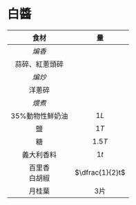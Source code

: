 <style>
article.markdown-section table {
    width: 100%;
}

article.markdown-section table hr {
    margin: revert;
    border: 1px dashed #ccc;
}
</style>

# 白醬

|        食材        |       量        |
| :----------------: | :-------------: |
|       *煸香*       |                 |
|   蒜碎、紅蔥頭碎   |                 |
|       *煸炒*       |                 |
|       洋蔥碎       |                 |
|       *煨煮*       |                 |
|  35%動物性鮮奶油   |      $1L$       |
|         鹽         |      $1T$       |
|         糖         |     $1.5T$      |
|     義大利香料     |      $1t$       |
| 百里香<br />白胡椒 | $\dfrac{1}{2}t$ |
|       月桂葉       |      $3$片      |
